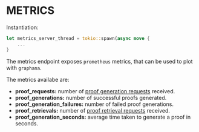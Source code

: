 # METRICS

Instantiation:

```rust
let metrics_server_thread = tokio::spawn(async move {
    ...
}
```

The metrics endpoint exposes `prometheus` metrics, that can be used to plot with `graphana`.

The metrics availabe are:

- **proof_requests:** number of [proof generation requests](../proof-request-receiver/proof-request-receiver.md#generate_proof) received.
- **proof_generations:** number of successful proofs generated.
- **proof_generation_failures:** number of failed proof generations.
- **proof_retrievals:** number of [proof retrieval requests](../proof-request-receiver/proof-request-receiver.md#get_proof) received.
- **proof_generation_seconds:** average time taken to generate a proof in seconds.
